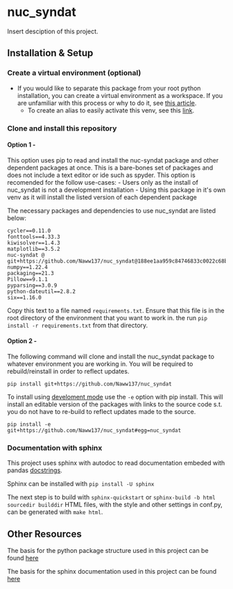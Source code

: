 # nuc_syndat

Insert desciption of this project.

## Installation & Setup

### Create a virtual environment (optional) 
 - If you would like to separate this package from your root python installation, you can create a virtual environment as a workspace. If you are unfamiliar with this process or why to do it, see [this article](https://towardsdatascience.com/virtual-environments-for-absolute-beginners-what-is-it-and-how-to-create-one-examples-a48da8982d4b). 
   - To create an alias to easily activate this venv, see this [link](https://wpbeaches.com/make-an-alias-in-bash-or-zsh-shell-in-macos-with-terminal/).

### Clone and install this repository 

#### Option 1 - 

This option uses pip to read and install the nuc-syndat package and other dependent packages at once. This is a bare-bones set of packages and does not include a text editor or ide such as spyder. This option is recomended for the follow use-cases:
                  - Users only as the install of nuc_syndat is not a development installation
                  - Using this package in it's own venv as it will install the listed version of each dependent package

The necessary packages and dependencies to use nuc_syndat are listed below:

```
cycler==0.11.0
fonttools==4.33.3
kiwisolver==1.4.3
matplotlib==3.5.2
nuc-syndat @ git+https://github.com/Naww137/nuc_syndat@188ee1aa959c84746833c0022c68b4f92546b13a
numpy==1.22.4
packaging==21.3
Pillow==9.1.1
pyparsing==3.0.9
python-dateutil==2.8.2
six==1.16.0
```

Copy this text to a file named `requirements.txt`. Ensure that this file is in the root directory of the environment that you want to work in. the run `pip install -r requirements.txt` from that directory. 

#### Option 2 -

The following command will clone and install the nuc_syndat package to whatever environment you are working in. You will be required to rebuild/reinstall in order to reflect updates.
```
pip install git+https://github.com/Naww137/nuc_syndat
```

To install using [develoment mode](https://setuptools.pypa.io/en/latest/userguide/development_mode.html) use the `-e` option with pip install. This will install an editable version of the packages with links to the source code s.t. you do not have to re-build to reflect updates made to the source.
```
pip install -e git+https://github.com/Naww137/nuc_syndat#egg=nuc_syndat
```

### Documentation with sphinx
This project uses sphinx with autodoc to read documentation embeded with pandas [docstrings](https://pandas.pydata.org/docs/development/contributing_docstring.html#plots-in-examples).

Sphinx can be installed with `pip install -U sphinx`

The next step is to build with `sphinx-quickstart` or `sphinx-build -b html sourcedir builddir`
HTML files, with the style and other settings in conf.py, can be generated with `make html`.


 
## Other Resources
The basis for the python package structure used in this project can be found [here](https://packaging.python.org/en/latest/tutorials/packaging-projects/)

The basis for the sphinx documentation used in this project can be found [here](https://betterprogramming.pub/auto-documenting-a-python-project-using-sphinx-8878f9ddc6e9)
  

